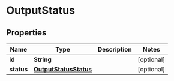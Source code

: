# OutputStatus

## Properties
Name | Type | Description | Notes
------------ | ------------- | ------------- | -------------
**id** | **String** |  |  [optional]
**status** | [**OutputStatusStatus**](OutputStatusStatus.md) |  |  [optional]
